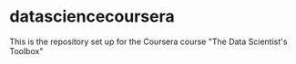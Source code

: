 # datasciencecoursera
This is the repository set up for the Coursera course "The Data Scientist's Toolbox"
